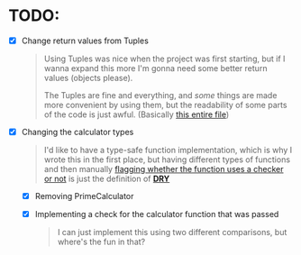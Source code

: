 # TODO:

- [x] Change return values from Tuples

  > Using Tuples was nice when the project was first starting, but if I wanna expand this more I'm gonna need some better return values (objects please).
  >
  > The Tuples are fine and everything, and _some_ things are made more convenient by using them, but the readability of some parts of the code is just awful. (Basically [this entire file](utils/comparisons.ts))

- [x] Changing the calculator types

  > I'd like to have a type-safe function implementation, which is why I wrote this in the first place, but having different types of functions and then manually [flagging whether the function uses a checker or not](index.ts#L20) is just the definition of [**DRY**](https://en.wikipedia.org/wiki/Don%27t_repeat_yourself)

  - [x] Removing PrimeCalculator<IsChecked>
  - [x] Implementing a check for the calculator function that was passed

    > I can just implement this using two different comparisons, but where's the fun in that?
